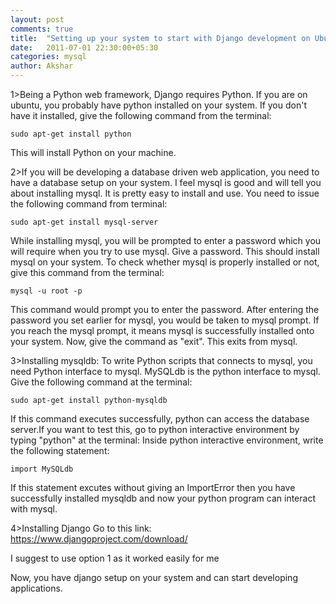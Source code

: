 ```yaml
---
layout: post
comments: true
title:  "Setting up your system to start with Django development on Ubuntu:"
date:   2011-07-01 22:30:00+05:30
categories: mysql
author: Akshar
---
```

1>Being a Python web framework, Django requires Python. If you are on ubuntu, you probably have python installed on your system.
If you don't have it installed, give the following command from the terminal:

	sudo apt-get install python

This will install Python on your machine.

2>If you will be developing a database driven web application, you need to have a database setup on your system. I feel mysql is good and will tell you about installing mysql. It is pretty easy to install and use. You need to issue the following command from terminal:

	sudo apt-get install mysql-server

While installing mysql, you will be prompted to enter a password which you will require when you try to use mysql. Give a password.
This should install mysql on your system.
To check whether mysql is properly installed or not, give this command from the terminal:

	mysql -u root -p

This command would prompt you to enter the password. After entering the password you set earlier for mysql, you would be taken to mysql prompt.
If you reach the mysql prompt, it means mysql is successfully installed onto your system.
Now, give the command as "exit". This exits from mysql.

3>Installing mysqldb:
To write Python scripts that connects to mysql, you need Python interface to mysql. MySQLdb is the python interface to mysql.
Give the following command at the terminal:

	sudo apt-get install python-mysqldb

If this command executes successfully, python can access the database server.If you want to test this, go to python interactive environment by typing "python" at the terminal:
Inside python interactive environment, write the following statement:

	import MySQLdb

If this statement excutes without giving an ImportError then you have successfully installed mysqldb and now your python program can interact with mysql.

4>Installing Django
Go to this link:
	https://www.djangoproject.com/download/

I suggest to use option 1 as it worked easily for me

Now, you have django setup on your system and can start developing applications.

